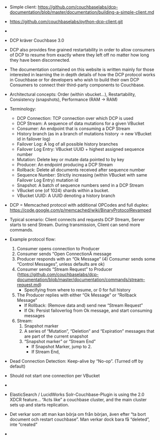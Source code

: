 * Simple client: https://github.com/couchbaselabs/dcp-documentation/blob/master/documentation/building-a-simple-client.md
* https://github.com/couchbaselabs/python-dcp-client.git
*






* DCP kräver Couchbase 3.0
* DCP also provides fine grained restartability in order to allow consumers of DCP to resume from exactly where they left off no matter how long they have been disconnected.
* The documentation contained on this website is written mainly for those interested in learning the in depth details of how the DCP protocol works in Couchbase or for developers who wish to build their own DCP Consumers to connect their third-party components to Couchbase.
* Architectural concepts: Order (within vbucket…), Restartability, Consistency (snapshots), Performance (RAM -> RAM)
* Terminology:
	- DCP Connection: TCP connection over which DCP is used
	- DCP Stream: A sequence of data mutations for a given VBucket
	- Consumer: An endpoint that is consuming a DCP Stream
	- History branch (as in a branch of mutations history -> new VBucket id in failover log)
	- Failover Log: A log of all possible history branches
	- Failover Log Entry: VBucket UUID + highest assigned sequence number
	- Mutation: Delete key or mutate data pointed to by key
	- Producer: An endpoint producing a DCP Stream
	- Rollback: Delete all documents received after sequence number
	- Sequence Number: Strictly increasing (within VBucket with same Failover Log Entry) mutation id
	- Snapshot: A batch of sequence numbers send in a DCP Stream
	- VBucket one (of 1024) shards within a bucket.
	- VBucket UUID: A UUID denoting a history branch
* DCP = Memcached protocol with additional OPCodes and full duplex: https://code.google.com/p/memcached/wiki/BinaryProtocolRevamped
* Typical scenario: Client connects and requests DCP Stream, Server starts to send Stream. During transmission, Client can send more commands.
* Example protocol flow:
	1) Consumer opens connection to Producer
	2) Consumer sends “Open ConnectionÄ message
	3) Producer responds with an “Ok Message”
	(4) Consumer sends some “Control Messages”, unless defaults are ok)
	5) Consumer sends “Stream Request” to Producer (https://github.com/couchbaselabs/dcp-documentation/blob/master/documentation/commands/stream-request.md)
		- Specifying from where to resume, or 0 for full history
	6) The Producer replies with either “Ok Message” or “Rollback Message”
		- If Rollback: (Remove data and) send new “Stream Request”
		- If Ok: Persist failoverlog from Ok message, and start consuming messages
	7) Stream:
		1) Snapshot marker
		2) A series of “Mutation”, “Deletion” and “Expiration” messages that are part of the current snapshot
		3) “Snapshot marker” or “Stream End”
			- If Snapshot Marker, jump to 2.
			- If Stream End,
* Dead Connection Detection: Keep-alive by “No-op”. (Turned off by default)
* Should not start one connection per VBucket
*






* ElasticSearch / LucidWorks Solr-Couchbase-Plugin is using the 2.0 XDCR feature… “Acts like” a couchbase cluster, and the main cluster sets up and starts replication.
* Det verkar som att man kan börja om från början, även efter “ta bort document och restart couchbase”. Man verkar dock bara få “deleted”, inte “created”
*
